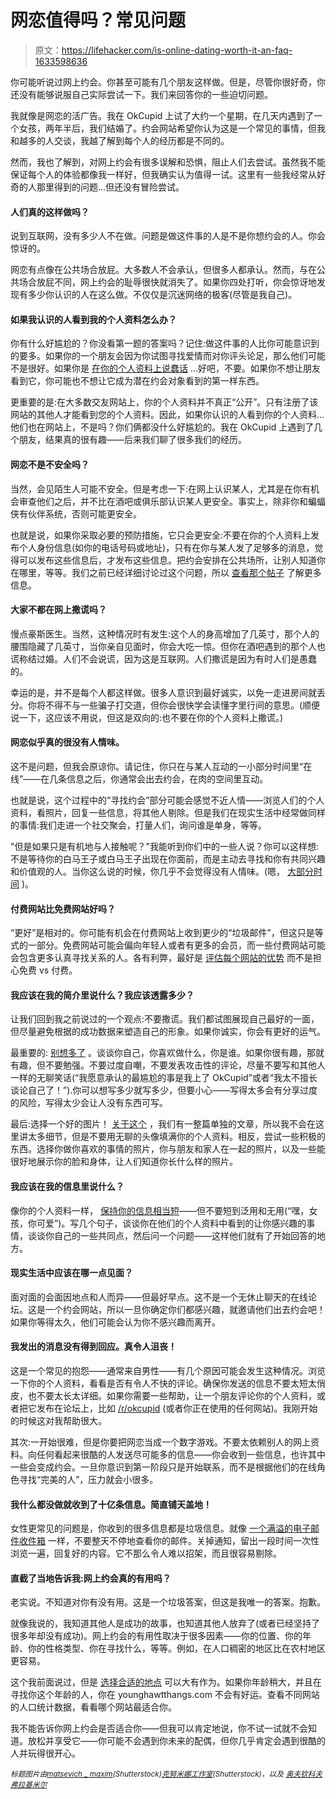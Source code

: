 # 网恋值得吗？常见问题

> 原文：<https://lifehacker.com/is-online-dating-worth-it-an-faq-1633598636>

你可能听说过网上约会。你甚至可能有几个朋友这样做。但是，尽管你很好奇，你还没有能够说服自己实际尝试一下。我们来回答你的一些迫切问题。



我就像是网恋的活广告。我在 OkCupid 上试了大约一个星期，在几天内遇到了一个女孩，两年半后，我们结婚了。约会网站希望你认为这是一个常见的事情，但我和越多的人交谈，我越了解到每个人的经历都是不同的。

然而，我也了解到，对网上约会有很多误解和恐惧，阻止人们去尝试。虽然我不能保证每个人的体验都像我一样好，但我确实认为值得一试。这里有一些我经常从好奇的人那里得到的问题...但还没有冒险尝试。

#### 人们真的这样做吗？

说到互联网，没有多少人不在做。问题是做这件事的人是不是你想约会的人。你会惊讶的。

网恋有点像在公共场合放屁。大多数人不会承认，但很多人都承认。然而，与在公共场合放屁不同，网上约会的耻辱很快就消失了。如果你四处打听，你会惊讶地发现有多少你认识的人在这么做。不仅仅是沉迷网络的极客(尽管是我自己)。

#### 如果我认识的人看到我的个人资料怎么办？

你有什么好尴尬的？你没看第一题的答案吗？记住:做这件事的人比你可能意识到的要多。如果你的一个朋友会因为你试图寻找爱情而对你评头论足，那么他们可能不是很好。如果你是 [在你的个人资料上说蠢话](http://imgur.com/gallery/isgVF4J) ...好吧，不要。如果你不想让朋友看到它，你可能也不想让它成为潜在约会对象看到的第一样东西。

更重要的是:在大多数交友网站上，你的个人资料并不真正“公开”。只有注册了该网站的其他人才能看到您的个人资料。因此，如果你认识的人看到你的个人资料...他们也在网站上，不是吗？你们俩都没什么好尴尬的。我在 OkCupid 上遇到了几个朋友，结果真的很有趣——后来我们聊了很多我们的经历。

#### 网恋不是不安全吗？

当然，会见陌生人可能不安全。但是考虑一下:在网上认识某人，尤其是在你有机会审查他们之后，并不比在酒吧或俱乐部认识某人更安全。事实上，除非你和蝙蝠侠有伙伴系统，否则可能更安全。

也就是说，如果你采取必要的预防措施，它只会更安全:不要在你的个人资料上发布个人身份信息(如你的电话号码或地址)，只有在你与某人发了足够多的消息，觉得可以发布这些信息后，才发布这些信息。把约会安排在公共场所，让别人知道你在哪里，等等。我们之前已经详细讨论过这个问题，所以 [查看那个帖子](https://lifehacker.com/how-to-stay-safe-when-meeting-someone-from-the-internet-1040400781) 了解更多信息。

#### 大家不都在网上撒谎吗？

慢点豪斯医生。当然，这种情况时有发生:这个人的身高增加了几英寸，那个人的腰围隐藏了几英寸，当你亲自见面时，你会大吃一惊。但你在酒吧遇到的那个人也谎称结过婚。人们不会说谎，因为这是互联网。人们撒谎是因为有时人们是愚蠢的。

幸运的是，并不是每个人都这样做。很多人意识到最好诚实，以免一走进房间就丢分。你将不得不与一些骗子打交道，但你会很快学会读懂字里行间的意思。(顺便说一下，这应该不用说，但这是双向的:也不要在你的个人资料上撒谎。)

#### 网恋似乎真的很没有人情味。

这不是问题，但我会原谅你。请记住，你只在与某人互动的一小部分时间里“在线”——在几条信息之后，你通常会出去约会，在肉的空间里互动。

也就是说，这个过程中的“寻找约会”部分可能会感觉不近人情——浏览人们的个人资料，看照片，回复一些信息，将其他人剔除。但是我们在现实生活中经常做同样的事情:我们走进一个社交聚会，打量人们，询问谁是单身，等等。

"但是如果只是有机地与人接触呢？"我能听到你们中的一些人说？你可以这样想:不是等待你的白马王子或白马王子出现在你面前，而是主动去寻找和你有共同兴趣和价值观的人。当你这么说的时候，你几乎不会觉得没有人情味。(嗯， [大部分时间](http://www.wired.com/2014/01/how-to-hack-okcupid/all/) )。

#### 付费网站比免费网站好吗？

“更好”是相对的。你可能有机会在付费网站上收到更少的“垃圾邮件”，但这只是等式的一部分。免费网站可能会偏向年轻人或者有更多的会员，而一些付费网站可能会包含更多认真寻找关系的人。各有利弊，最好是 [评估每个网站的优势](https://lifehacker.com/which-online-dating-service-is-right-for-me-1506628817) 而不是担心免费 vs 付费。

#### 我应该在我的简介里说什么？我应该透露多少？

让我们回到我之前说过的一个观点:不要撒谎。我们都试图展现自己最好的一面，但尽量避免根据的成功数据来塑造自己的形象。如果你诚实，你会有更好的运气。

最重要的: [别想多了](https://jezebel.com/navigating-the-world-of-online-dating-5757094) 。谈谈你自己，你喜欢做什么，你是谁。如果你很有趣，那就有趣，但不要勉强。不要过度自嘲，不要发表攻击性的评论，尽量不要写和其他人一样的无聊笑话(“我愿意承认的最尴尬的事是我上了 OkCupid”或者“我太不擅长谈论自己了！”).你可以想写多少就写多少，但要小心——写得太多会有分享过度的风险，写得太少会让人没有东西可写。

最后:选择一个好的图片！ [关于这个](https://lifehacker.com/meet-more-people-with-better-online-dating-profile-pict-1570368128) ，我们有一整篇单独的文章，所以我不会在这里讲太多细节，但是不要用无聊的头像填满你的个人资料。相反，尝试一些积极的东西。选择你做你喜欢的事情的照片，你与朋友和家人在一起的照片，以及一些能很好地展示你的脸和身体，让人们知道你长什么样的照片。

#### 我应该在我的信息里说什么？

像你的个人资料一样， [保持你的信息相当短](https://kotaku.com/ask-dr-nerdlove-how-to-do-online-dating-right-1501480037)——但不要短到泛用和无用(“嘿，女孩，你可爱”)。写几个句子，谈谈你在他们的个人资料中看到的让你感兴趣的事情，谈谈你自己的一些共同点，然后问一个问题——这样他们就有了开始回答的地方。

#### 现实生活中应该在哪一点见面？

面对面的会面因地点和人而异——但最好早点。这不是一个无休止聊天的在线论坛。这是一个约会网站，所以一旦你确定你们都感兴趣，就邀请他们出去约会吧！如果你等得太久，他们可能会认为你不感兴趣而离开。

#### 我发出的消息没有得到回应。真令人沮丧！

这是一个常见的抱怨——通常来自男性——有几个原因可能会发生这种情况。浏览一下你的个人资料，看看是否有令人不快的评论。确保你发送的信息不要太短太俏皮，也不要太长太详细。如果你需要一些帮助，让一个朋友评论你的个人资料，或者把它发布在论坛上，比如 [/r/okcupid](http://www.reddit.com/r/OkCupid) (或者你正在使用的任何网站)。我刚开始的时候这对我帮助很大。

其次:一开始很难，但是你要把网恋当成一个数字游戏。不要太依赖别人的网上资料。向任何看起来很酷的人发送尽可能多的信息——你会收到一些信息，也许其中一些会变成约会。一旦你意识到第一阶段只是开始联系，而不是根据他们的在线角色寻找“完美的人”，压力就会小很多。

#### 我什么都没做就收到了十亿条信息。简直铺天盖地！

女性更常见的问题是，你收到的很多信息都是垃圾信息。就像 [一个满溢的电子邮件收件箱](http://lifehacker.com/top-10-tricks-for-dealing-with-email-overload-5850125) 一样，不要整天不停地查看你的邮件。关掉通知，留出一段时间一次性浏览一遍，回复好的内容。它不那么令人难以招架，而且很容易剔除。

#### 直截了当地告诉我:网上约会真的有用吗？

老实说。不知道对你有没有用。这是一个垃圾答案，但这是我唯一的答案。抱歉。

就像我说的，我知道其他人是成功的故事，也知道其他人放弃了(或者已经坚持了很多年却没有成功)。网上约会的有用性取决于很多因素——你的位置、你的年龄、你的性格类型、你在寻找什么，等等。例如，在人口稠密的地区比在农村地区更容易。

这个我前面说过，但是 [选择合适的地点](https://lifehacker.com/which-online-dating-service-is-right-for-me-1506628817) 可以大有作为。如果你年龄稍大，并且在寻找你这个年龄的人，你在 younghawtthangs.com 不会有好运。查看不同网站的人口统计数据，看看哪个网站最适合你。

我不能告诉你网上约会是否适合你——但我可以肯定地说，你不试一试就不会知道。放松并享受它——你可能不会遇到你未来的配偶，但你几乎肯定会遇到很酷的人并玩得很开心。

<small>*标题图片由*</small>[<small>*matsevich _ maxim*</small>](http://www.shutterstock.com/pic.mhtml?id=71723296&src=id)<small>*(Shutterstock)*</small>[<small>*克努米娜工作室*</small>](http://www.shutterstock.com/pic.mhtml?id=10649212&src=id)<small>*(Shutterstock)，以及*</small> [<small>*奥夫钦科夫弗拉基米尔*</small>](http://www.shutterstock.com/pic.mhtml?id=143800963&src=id)